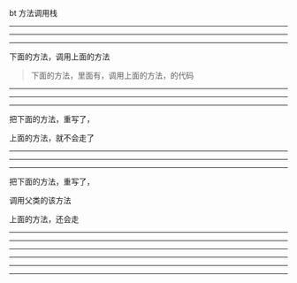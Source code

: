 bt 方法调用栈

<hr>

<hr>
<hr>


下面的方法，调用上面的方法


> 下面的方法，里面有，调用上面的方法，的代码



<hr>

<hr>
<hr>




把下面的方法，重写了，


上面的方法，就不会走了




<hr>

<hr>
<hr>


把下面的方法，重写了，

调用父类的该方法


上面的方法，还会走


<hr>

<hr>
<hr>


<hr>

<hr>
<hr>

